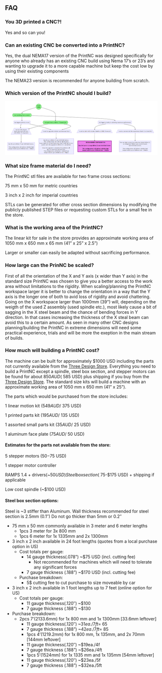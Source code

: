 ## FAQ
### You 3D printed a CNC?!
Yes and so can you!

### Can an existing CNC be converted into a PrintNC?
Yes, the dual NEMA17 version of the PrintNC was designed specifically for anyone who already has an existing CNC build using Nema 17’s or 23’s and wanting to upgrade it to a more capable machine but keep the cost low by using their existing components

The NEMA23 version is recommended for anyone building from scratch.

### Which version of the PrintNC should I build?
![Decision tree](/Media/Images/decision_tree.png)

### What size frame material do I need?
The PrintNC stl files are available for two frame cross sections:

75 mm x 50 mm for metric countries

3 inch x 2 inch for imperial countries

STLs can be generated for other cross section dimensions by modifying the publicly published STEP files or requesting custom STLs for a small fee in the store.

### What is the working area of the PrintNC?
The linear kit for sale in the store provides an approximate working area of 1050 mm x 650 mm x 65 mm (41” x 25” x 2.5”)

Larger or smaller can easily be adapted without sacrificing performance.

### How large can the PrinNC be scaled?
First of all the orientation of the X and Y axis (x wider than Y axis) in the standard size PrintNC was chosen to give you a better access to the work area without limitations to the rigidity. 
When scaling/planning the PrintNC workspace larger it is better to change the orientation in a way that the Y axis is the longer one of both to avid loss of rigidity and avoid chattering.
Going on the X workspace larger than 1000mm (39") will, depending on the weigth of the used Z assembly (used spindle etc.), most likely cause a bit of sagging in the X steel beam and the chance of bending forces in Y direction.
In that cases increasing the thickness of the X steal beam can avoid this to a certain amount. 
As seen in many other CNC designs planning/building the PrintNC in extreme dimensions will need some practical experience, trials and will be more the exeption in the main stream of builds.    

### How much will building a PrintNC cost?
The machine can be built for approximately $1000 USD including the parts not currently available from the [Three Design Store](https://threedesign.store/store/). Everything you need to build a PrintNC except a spindle, steel box section, and stepper motors can be found for about $850 AUD(~$585 USD) plus shipping if you buy from the [Three Design Store](https://threedesign.store/store/). The standard size kits will build a machine with an approximate working area of 1050 mm x 650 mm (41” x 25”).

The parts which would be purchased from the store includes:

1 linear motion kit ($549 AUD/~$375 USD)

1 printed parts kit ($195 AUD/~$135 USD)

1 assorted small parts kit ($35 AUD/ ~$25 USD)

1 aluminum face plate ($75 AUD/~$50 USD)

#### Estimates for the parts not available from the store:
5 stepper motors ($50-$75 USD)

1 stepper motor controller

RAMPS 1.4 + drivers(~$50 USD)
Steel box section (~$75-$175 USD) + shipping if applicable

Low cost spindle (~$100 USD)

#### Steel box section options:

Steel is ~3 stiffer than Aluminum. Wall thickness recommended for steel section is 2.5mm (0.1″) Do not go thicker than 5mm or 0.2″

* 75 mm x 50 mm commonly available in 3 meter and 6 meter lengths
  * 1pcs 3 meter for 3x 800 mm
  * 1pcs 6 meter for 1x 1335mm and 2x 1300mm
* 3 inch x 2 inch available in 24 foot lengths (quotes from a local purchase option in US)
  * Cost totals per gauge:
    * 14 gauge thickness(.078”) ~$75 USD (incl. cutting fee)
      * Not recommended for machines which will need to tolerate any significant forces
    * 7 gauge thickness (.188”) ~$170 USD (incl. cutting fee)
  * Purchase breakdown:
    * 5$ cutting fee to cut purchase to size moveable by car
* 3 inch x 2 inch available in 1 foot lengths up to 7 feet (online option for US)
  * Cost totals per gauge:
    * 11 gauge thickness(.120″)  ~$100
    * 7 gauge thickness (.188”) ~$130
* Purchase breakdown:
  * 2pcs 7’(2133.6mm) for 1x 800 mm and 1x 1300mm [33.6mm leftover]
    * 11 gauge thickness(.120″) ~$31ea./7ft = ~$65
    * 7 gauge thickness (.188”) ~$42ea./7ft = ~$85
    * 1pcs 4’(1219.2mm) for 1x 800 mm, 1x 135mm, and 2x 70mm [144mm leftover]
    * 11 gauge thickness(.120″) ~$19ea./4f
    * 7 gauge thickness (.188”) ~$26ea./4ft
    * 1pcs 5’(1524mm) for 1x 1335 mm and 1x 135mm [54mm leftover]
    * 11 gauge thickness(.120″) ~$23ea./5f
    * 7 gauge thickness (.188”) ~$32ea./5ft

